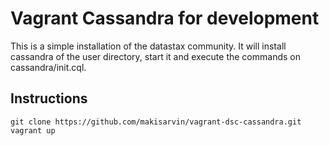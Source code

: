 # Vagrant Cassandra for development

This is a simple installation of the datastax community. It will install cassandra of the user directory, start it and execute the commands on cassandra/init.cql.  

## Instructions

	git clone https://github.com/makisarvin/vagrant-dsc-cassandra.git
	vagrant up
